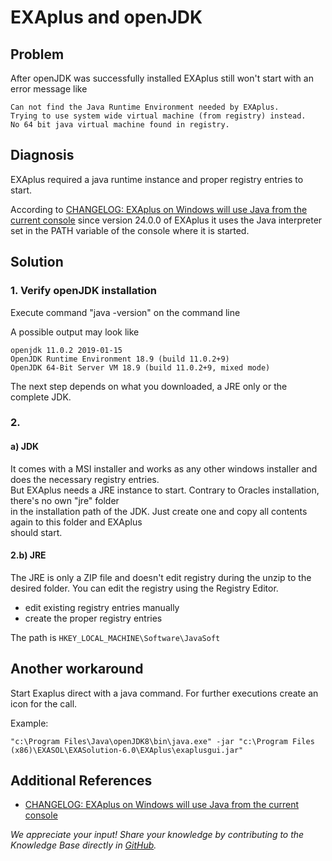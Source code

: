 # EXAplus and openJDK

## Problem

After openJDK was successfully installed EXAplus still won't start with an error message like

```text
Can not find the Java Runtime Environment needed by EXAplus.  
Trying to use system wide virtual machine (from registry) instead.  
No 64 bit java virtual machine found in registry.
```

## Diagnosis

EXAplus required a java runtime instance and proper registry entries to start.

According to [CHANGELOG: EXAplus on Windows will use Java from the current console](https://exasol.my.site.com/s/article/Changelog-content-18724?language=en_US) since version 24.0.0 of EXAplus it uses the Java interpreter set in the PATH variable of the console where it is started.

## Solution

### 1. Verify openJDK installation

Execute command "java -version" on the command line

A possible output may look like

```text
openjdk 11.0.2 2019-01-15  
OpenJDK Runtime Environment 18.9 (build 11.0.2+9)  
OpenJDK 64-Bit Server VM 18.9 (build 11.0.2+9, mixed mode)
```

The next step depends on what you downloaded, a JRE only or the complete JDK.

### 2.

#### a) JDK

It comes with a MSI installer and works as any other windows installer and does the necessary registry entries.  
But EXAplus needs a JRE instance to start. Contrary to Oracles installation, there's no own "jre" folder  
in the installation path of the JDK. Just create one and copy all contents again to this folder and EXAplus  
should start.

#### 2.b) JRE

The JRE is only a ZIP file and doesn't edit registry during the unzip to the desired folder. You can edit the registry using the Registry Editor.

- edit existing registry entries manually  
- create the proper registry entries

The path is `HKEY_LOCAL_MACHINE\Software\JavaSoft`

## Another workaround

Start Exaplus direct with a java command. For further executions create an icon for the call.  

Example:

```shell
"c:\Program Files\Java\openJDK8\bin\java.exe" -jar "c:\Program Files (x86)\EXASOL\EXASolution-6.0\EXAplus\exaplusgui.jar"
```

## Additional References

* [CHANGELOG: EXAplus on Windows will use Java from the current console](https://exasol.my.site.com/s/article/Changelog-content-18724?language=en_US)

*We appreciate your input! Share your knowledge by contributing to the Knowledge Base directly in [GitHub](https://github.com/exasol/public-knowledgebase).* 
